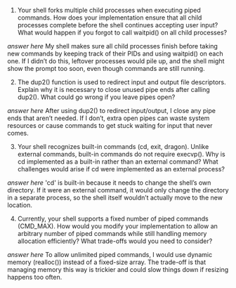 1. Your shell forks multiple child processes when executing piped commands. How does your implementation ensure that all child processes complete before the shell continues accepting user input? What would happen if you forgot to call waitpid() on all child processes?

_answer here_ My shell makes sure all child processes finish before taking new commands by keeping track of their PIDs and using waitpid() on each one. If I didn’t do this, leftover processes would pile up, and the shell might show the prompt too soon, even though commands are still running.

2. The dup2() function is used to redirect input and output file descriptors. Explain why it is necessary to close unused pipe ends after calling dup2(). What could go wrong if you leave pipes open?

_answer here_ After using dup2() to redirect input/output, I close any pipe ends that aren’t needed. If I don’t, extra open pipes can waste system resources or cause commands to get stuck waiting for input that never comes.

3. Your shell recognizes built-in commands (cd, exit, dragon). Unlike external commands, built-in commands do not require execvp(). Why is cd implemented as a built-in rather than an external command? What challenges would arise if cd were implemented as an external process?

_answer here_ 'cd' is built-in because it needs to change the shell’s own directory. If it were an external command, it would only change the directory in a separate process, so the shell itself wouldn’t actually move to the new location.

4. Currently, your shell supports a fixed number of piped commands (CMD_MAX). How would you modify your implementation to allow an arbitrary number of piped commands while still handling memory allocation efficiently? What trade-offs would you need to consider?

_answer here_ To allow unlimited piped commands, I would use dynamic memory (realloc()) instead of a fixed-size array. The trade-off is that managing memory this way is trickier and could slow things down if resizing happens too often.
